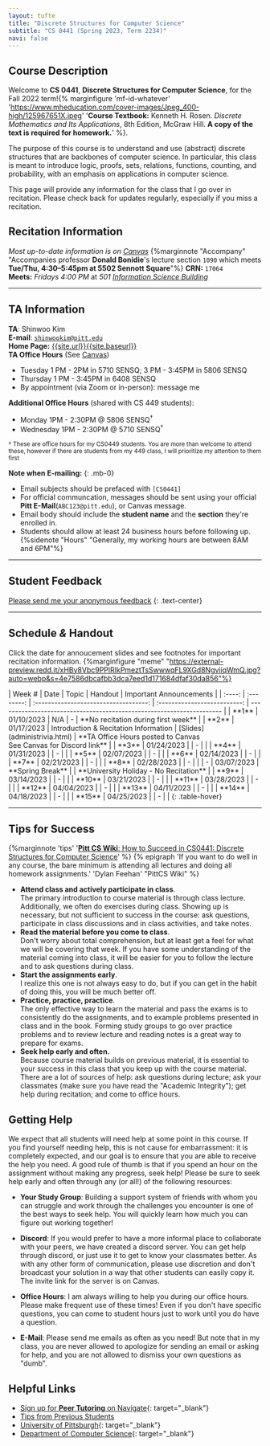 ```yaml
---
layout: tufte
title: "Discrete Structures for Computer Science"
subtitle: "CS 0441 (Spring 2023, Term 2234)"
navi: false
---
```


## Course Description

Welcome to **CS 0441**, **Discrete Structures for Computer Science**, for the Fall 2022 term!{% marginfigure 'mf-id-whatever' 'https://www.mheducation.com/cover-images/Jpeg_400-high/125967651X.jpeg' '**Course Textbook:** Kenneth H. Rosen. *Discrete Mathematics and Its Applications*, 8th Edition, McGraw Hill. **A copy of the text is required for homework.**' %}.

The purpose of this course is to understand and use (abstract) discrete structures that are backbones of computer science. In particular, this class is meant to introduce logic, proofs, sets, relations, functions, counting, and probability, with an emphasis on applications in computer science.

This page will provide any information for the class that I go over in recitation. Please check back for updates regularly, especially if you miss a recitation.

## Recitation Information

_Most up-to-date information is on [Canvas](https://canvas.pitt.edu)_ {%marginnote "Accompany" "Accompanies professor **Donald Bonidie**'s lecture section `1090` which meets **Tue/Thu, 4:30–5:45pm at 5502 Sennott Square**"%}
**CRN:** `17064`  
**Meets:** _Fridays 4:00 PM_ at _501 [Information Science Building](https://map.concept3d.com/?id=1315#!m/386791)_

---

## TA Information

**TA**: Shinwoo Kim  
**E-mail**: [`shinwookim@pitt.edu`](mailto:shiwookim@pitt.edu)  
**Home Page:** [{{site.url}}{{site.baseurl}}]({{site.url}}{{site.baseurl}}/)  
**TA Office Hours** (See [Canvas](https://canvas.pitt.edu/))

- Tuesday 1 PM - 2PM in 5710 SENSQ; 3 PM - 3:45PM in 5806 SENSQ
- Thursday 1 PM - 3:45PM in 6408 SENSQ
- By appointment (via Zoom or in-person): message me

**Additional Office Hours** (shared with CS 449 students):

- Monday 1PM - 2:30PM @ 5806 SENSQ<sup>†</sup>
- Wednesday 1PM - 2:30PM @ 5710 SENSQ<sup>†</sup>

<sup>† These are office hours for my CS0449 students. You are more than welcome to attend these, however if there are students from my 449 class, I will prioritize my attention to them first</sup>

**Note when E-mailing:**
{: .mb-0}

- Email subjects should be prefaced with `[CS0441]`
- For official communcation, messages should be sent using your official **Pitt E-Mail**(`ABC123@pitt.edu`), or Canvas message.
- Email body should include the **student name** and the **section** they're enrolled in.
- Students should allow at least 24 business hours before following up.{%sidenote "Hours" "Generally, my working hours are between 8AM and 6PM"%}

---

## Student Feedback

[Please send me your anonymous feedback](https://pitt.co1.qualtrics.com/jfe/form/SV_dd9suL0AkJctj2S)
{: .text-center}

---

## Schedule _&_ Handout

Click the date for annoucement slides and see footnotes for important recitation information.
{%marginfigure "meme" "https://external-preview.redd.it/xHBy8Vbc9PPlRIkPmeztTsSwwwqFL9XGd8NgviiqWmQ.jpg?auto=webp&s=4e7586dbcafbb3dca7eed1d171684dfaf30da856"%}

<div class="table-responsive" markdown="1" >
| Week # |    Date    |                 Topic                 |           Handout            | Important Announcements                                               |
| :----: | :--------: | :-----------------------------------: | :--------------------------: | --------------------------------------------------------------------- |
| **1**  | 01/10/2023 |                  N/A                  |              -               | **No recitation during first week**                                   |
| **2**  | 01/17/2023 | Introduction & Recitation Information | [Slides](administrivia.html) | **TA Office Hours posted to Canvas<br />See Canvas for Discord link** |
| **3**  | 01/24/2023 |                                       |              -               |                                                                       |
| **4**  | 01/31/2023 |                                       |              -               |                                                                       |
| **5**  | 02/07/2023 |                                       |              -               |                                                                       |
| **6**  | 02/14/2023 |                                       |              -               |                                                                       |
| **7**  | 02/21/2023 |                                       |              -               |                                                                       |
| **8**  | 02/28/2023 |                                       |              -               |                                                                       |
|   -    | 03/07/2023 |           **Spring Break**            |                              | **University Holiday - No Recitation**                                |
| **9**  | 03/14/2023 |                                       |              -               |                                                                       |
| **10** | 03/21/2023 |                                       |              -               |                                                                       |
| **11** | 03/28/2023 |                                       |              -               |                                                                       |
| **12** | 04/04/2023 |                                       |              -               |                                                                       |
| **13** | 04/11/2023 |                                       |              -               |                                                                       |
| **14** | 04/18/2023 |                                       |              -               |                                                                       |
| **15** | 04/25/2023 |                                       |              -               |                                                                       |
{: .table-hover}

</div>

---

## Tips for Success

{%marginnote 'tips' '[**Pitt CS Wiki**: How to Succeed in CS0441: Discrete Structures for Computer Science](https://pittcs.wiki/academics/succeed-in-course-x/succeed-in-441/)' %}
{% epigraph 'If you want to do well in any course, the bare minimum is attending all lectures and doing all homework assignments.' 'Dylan Feehan' "PittCS Wiki" %}

- **Attend class and actively participate in class**.<br>The primary introduction to course material is through class lecture. Additionally, we often do exercises during class. Showing up is necessary, but not sufficient to success in the course: ask questions, participate in class discussions and in class activities, and take notes.
- **Read the material before you come to class**.<br>Don't worry about total comprehension, but at least get a feel for what we will be covering that week. If you have some understanding of the material coming into class, it will be easier for you to follow the lecture and to ask questions during class.
- **Start the assignments early**.<br>I realize this one is not always easy to do, but if you can get in the habit of doing this, you will be much better off.
- **Practice, practice, practice**.<br>The only effective way to learn the material and pass the exams is to consistently do the assignments, and to example problems presented in class and in the book. Forming study groups to go over practice problems and to review lecture and reading notes is a great way to prepare for exams.
- **Seek help early and often.**<br>Because course material builds on previous material, it is essential to your success in this class that you keep up with the course material. There are a lot of sources of help: ask questions during lecture; ask your classmates (make sure you have read the "Academic Integrity"); get help during recitation; and come to office hours.

## Getting Help

We expect that all students will need help at some point in this course. If you find yourself needing help, this is not cause for embarrassment: it is completely expected, and our goal is to ensure that you are able to receive the help you need. A good rule of thumb is that if you spend an hour on the assignment without making any progress, seek help! Please be sure to seek help early and often through any (or all!) of the following resources:

- **Your Study Group**: Building a support system of friends with whom you can struggle and work through the challenges you encounter is one of the best ways to seek help. You will quickly learn how much you can figure out working together!

- **Discord**: If you would prefer to have a more informal place to collaborate with your peers, we have created a discord server. You can get help through discord, or just use it to get to know your classmates better. As with any other form of communication, please use discretion and don't broadcast your solution in a way that other students can easily copy it. The invite link for the server is on Canvas.

- **Office Hours**: I am always willing to help you during our office hours. Please make frequent use of these times! Even if you don't have specific questions, you can come to student hours just to work until you do have a question.

- **E-Mail**: Please send me emails as often as you need! But note that in my class, you are never allowed to apologize for sending an email or asking for help, and you are not allowed to dismiss your own questions as "dumb".

## Helpful Links

- [Sign up for **Peer Tutoring** on Navigate](https://pitt.guide.eab.com/){: target="\_blank"}
- [Tips from Previous Students](https://pittcs.wiki/academics/succeed-in-course-x/succeed-in-441/)
- [University of Pittsburgh](https://pitt.edu){: target="\_blank"}
- [Department of Computer Science](https://cs.pitt.edu){: target="\_blank"}
<style>
    th{
        text-align: center;
    }
    .highlight{
        background-color: #FFFF00;
    }
</style>

<script>
    function highlight(id) {
        var already_highlighted = document.getElementsByClassName('highlight');
        if(already_highlighted.length > 0) already_highlighted[0].classList.remove("highlight");
        var toHighlight = document.getElementById(id);
        toHighlight.classList.toggle("highlight");
    }
    function highlight_off() {
        var already_highlighted = document.getElementsByClassName('highlight');
        if(already_highlighted.length > 0) already_highlighted[0].classList.remove("highlight");
    }
</script>
